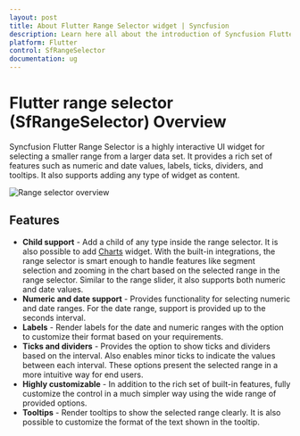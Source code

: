 ```yaml
---
layout: post
title: About Flutter Range Selector widget | Syncfusion
description: Learn here all about the introduction of Syncfusion Flutter Range Selector (SfRangeSelector) widget, its features, and more.
platform: Flutter
control: SfRangeSelector
documentation: ug
---
```


# Flutter range selector (SfRangeSelector) Overview

Syncfusion Flutter Range Selector is a highly interactive UI widget for selecting a smaller range from a larger data set. It provides a rich set of features such as numeric and date values, labels, ticks, dividers, and tooltips. It also supports adding any type of widget as content.

![Range selector overview](images/overview/range-selector-overview.png)

## Features

* **Child support** - Add a child of any type inside the range selector. It is also possible to add [Charts](https://www.syncfusion.com/flutter-widgets/flutter-charts) widget. With the built-in integrations, the range selector is smart enough to handle features like segment selection and zooming in the chart based on the selected range in the range selector. Similar to the range slider, it also supports both numeric and date values.
* **Numeric and date support** - Provides functionality for selecting numeric and date ranges. For the date range, support is provided up to the seconds interval.
* **Labels** - Render labels for the date and numeric ranges with the option to customize their format based on your requirements.
* **Ticks and dividers** - Provides the option to show ticks and dividers based on the interval. Also enables minor ticks to indicate the values between each interval. These options present the selected range in a more intuitive way for end users.
* **Highly customizable** - In addition to the rich set of built-in features, fully customize the control in a much simpler way using the wide range of provided options.
* **Tooltips** - Render tooltips to show the selected range clearly. It is also possible to customize the format of the text shown in the tooltip.
